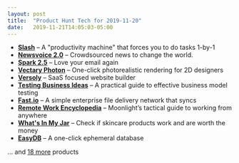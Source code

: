 ```yaml
---
layout: post
title:  "Product Hunt Tech for 2019-11-20"
date:   2019-11-21T14:05:03-05:00
---
```


* **[Slash](https://www.producthunt.com/posts/slash-904b91c8-4031-4e3b-b262-59f4bae85d22?utm_campaign=producthunt-api&utm_medium=api&utm_source=Application%3A+Daily+Digest+RSS+%28ID%3A+3202%29)** – A "productivity machine" that forces you to do tasks 1-by-1
* **[Newsvoice 2.0](https://www.producthunt.com/posts/newsvoice-2-0?utm_campaign=producthunt-api&utm_medium=api&utm_source=Application%3A+Daily+Digest+RSS+%28ID%3A+3202%29)** – Crowdsourced news to change the world.
* **[Spark 2.5](https://www.producthunt.com/posts/spark-2-5?utm_campaign=producthunt-api&utm_medium=api&utm_source=Application%3A+Daily+Digest+RSS+%28ID%3A+3202%29)** – Love your email again
* **[Vectary Photon](https://www.producthunt.com/posts/vectary-photon?utm_campaign=producthunt-api&utm_medium=api&utm_source=Application%3A+Daily+Digest+RSS+%28ID%3A+3202%29)** – One-click photorealistic rendering for 2D designers
* **[Versoly](https://www.producthunt.com/posts/versoly?utm_campaign=producthunt-api&utm_medium=api&utm_source=Application%3A+Daily+Digest+RSS+%28ID%3A+3202%29)** – SaaS focused website builder
* **[Testing Business Ideas](https://www.producthunt.com/posts/testing-business-ideas?utm_campaign=producthunt-api&utm_medium=api&utm_source=Application%3A+Daily+Digest+RSS+%28ID%3A+3202%29)** – A practical guide to effective business model testing
* **[Fast.io](https://www.producthunt.com/posts/fast-io?utm_campaign=producthunt-api&utm_medium=api&utm_source=Application%3A+Daily+Digest+RSS+%28ID%3A+3202%29)** – A simple enterprise file delivery network that syncs
* **[Remote Work Encyclopedia](https://www.producthunt.com/posts/remote-work-encyclopedia?utm_campaign=producthunt-api&utm_medium=api&utm_source=Application%3A+Daily+Digest+RSS+%28ID%3A+3202%29)** – Moonlight’s tactical guide to working from anywhere
* **[What's In My Jar](https://www.producthunt.com/posts/what-s-in-my-jar?utm_campaign=producthunt-api&utm_medium=api&utm_source=Application%3A+Daily+Digest+RSS+%28ID%3A+3202%29)** – Check if skincare products work and are worth the money
* **[EasyDB](https://www.producthunt.com/posts/easydb?utm_campaign=producthunt-api&utm_medium=api&utm_source=Application%3A+Daily+Digest+RSS+%28ID%3A+3202%29)** – A one-click ephemeral database

… and [18 more](https://www.producthunt.com/tech) products